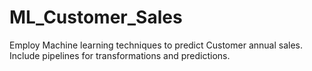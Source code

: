 # ML_Customer_Sales
Employ Machine learning techniques to predict Customer annual sales. Include pipelines for transformations and predictions.
